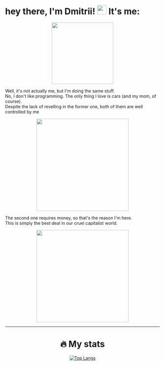 <h1>
  hey there, I'm Dmitrii!
  <img src="https://media.giphy.com/media/hvRJCLFzcasrR4ia7z/giphy.gif" width="30"/>
  It's me:
</h1>

<div id="header" align="center">
  <img src="https://media.giphy.com/media/pOKrXLf9N5g76/giphy.gif" width="200" />
</div>

Well, it's not actually me, but I'm doing the same stuff. </br>
No, I don't like programming. The only thing I love is cars (and my mom, of course). </br>
Despite the lack of revelling in the former one, both of them are well controlled by me

<div id="header" align="center">
  <img src="https://media.giphy.com/media/14eo2RwJ0E7k0E/giphy.gif" width="300" />
</div>


The second one requires money, so that's the reason I'm here. </br>
This is simply the best deal in our cruel capitalist world.


<div id="header" align="center">
  <img src="https://media.giphy.com/media/TM3JuNDFYKETyPZBZX/giphy.gif" width="300" />
</div>

---

<h1 align="center" >
  🔥 My stats
</h1>
<div id="header" align="center">
  
[![Top Langs](https://github-readme-stats.vercel.app/api/top-langs/?username=dimaisgit&layout=compact&theme=vision-friendly-dark)](https://github.com/anuraghazra/github-readme-stats)

</div>

